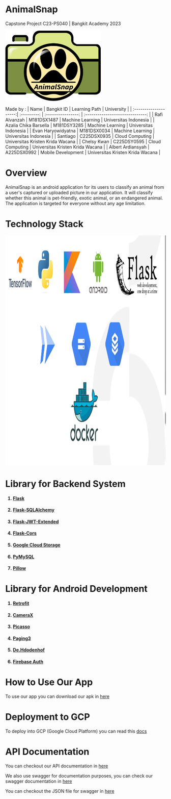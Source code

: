 # AnimalSnap

Capstone Project C23-PS040 | Bangkit Academy 2023

<img src="https://github.com/ItsMeMan221/animal-snap/blob/main/docs/logo_app.png" alt="logo application" width="300" height="220">

Made by :
| Name                  | Bangkit ID  | Learning Path      | University                       |
| :--------------------:| :---------: | :----------------: | :------------------------------: |
| Rafi Alvanzah         | M181DSX1487 | Machine Learning   | Universitas Indonesia            |
| Azalia Chika Barsella | M181DSY3285 | Machine Learning   | Universitas Indonesia            |
| Evan Haryowidyatna    | M181DSX0034 | Machine Learning   | Universitas Indonesia            |
| Santiago              | C225DSX0935 | Cloud Computing    | Universitas Kristen Krida Wacana |
| Chelsy Kwan           | C225DSY0595 | Cloud Computing    | Universitas Kristen Krida Wacana |
| Albert Ardiansyah     | A225DSX0992 | Mobile Development | Universitas Kristen Krida Wacana |

# Overview

AnimalSnap is an android application for its users to classify an animal from a user's captured or uploaded picture in our application. It will classify whether this animal is pet-friendly, exotic animal, or an endangered animal. The application is targeted for everyone without any age limitation.

# Technology Stack
<img src="https://github.com/ItsMeMan221/animal-snap/blob/main/docs/TechStack.png" alt="logo application" width="1280" height="720">


# Library for Backend System
<ol>
    <h4><li><a href="https://flask.palletsprojects.com/en/2.3.x/">Flask</a></li></h4>
    <h4><li><a href="https://flask-sqlalchemy.palletsprojects.com/en/3.0.x/">Flask-SQLAlchemy</a></li></h4>
    <h4><li><a href="https://flask-jwt-extended.readthedocs.io/en/stable/">Flask-JWT-Extended</a></li></h4>
    <h4><li><a href="https://flask-cors.readthedocs.io/en/latest/">Flask-Cors</a></li></h4>
    <h4><li><a href="https://pypi.org/project/google-cloud-storage/">Google Cloud Storage</a></li></h4>
    <h4><li><a href="https://pypi.org/project/pymysql/">PyMySQL</a></li></h4>
    <h4><li><a href="https://pypi.org/project/Pillow/">Pillow</a></li></h4>
</ol>

# Library for Android Development
<ol>
    <h4><li><a href="https://square.github.io/retrofit/">Retrofit</a></li></h4>
    <h4><li><a href="https://developer.android.com/training/camerax">CameraX</a></li></h4>
    <h4><li><a href="https://square.github.io/picasso/">Picasso</a></li></h4>
    <h4><li><a href="https://developer.android.com/topic/libraries/architecture/paging/v3-overview">Paging3</a></li></h4>
    <h4><li><a href="https://github.com/hdodenhof/CircleImageView">De.Hdodenhof</a></li></h4>
    <h4><li><a href="https://firebase.google.com/docs/auth">Firebase Auth</a></li></h4>
</ol>

# How to Use Our App
To use our app you can download our apk in <a href="#">here</a>

# Deployment to GCP
To deploy into GCP (Google Cloud Platform) you can read this <a href="docs/deploy-gcp.md">docs</a>

# API Documentation
<p>You can checkout our API documentation in <a href="https://documenter.getpostman.com/view/27666286/2s93sc5YB7">here</a></p>
<p>We also use swagger for documentation purposes, you can check our swagger documentation in <a href="https://app.swaggerhub.com/apis-docs/ItsMeMan221/animal-snap_api/1.0">here</a></p>
<p>You can checkout the JSON file for swagger in <a href="https://github.com/ItsMeMan221/animal-snap/blob/animal-snap-api/static/openapi.json">here</a></p>


